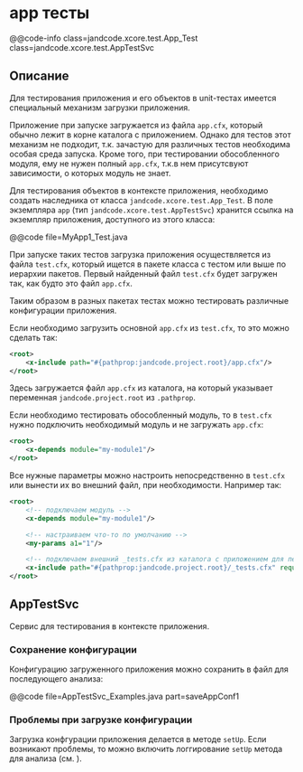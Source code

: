 
app тесты
=========

@@code-info
    class=jandcode.xcore.test.App_Test
    class=jandcode.xcore.test.AppTestSvc

Описание
--------

Для тестирования приложения и его объектов в unit-тестах имеется специальный
механизм загрузки приложения.

Приложение при запуске загружается из файла `app.cfx`, который обычно лежит в корне
каталога с приложением. Однако для тестов этот механизм не подходит,
т.к. зачастую для различных тестов необходима особая среда запуска.
Кроме того, при тестировании обособленного модуля, ему не нужен полный `app.cfx`,
т.к.в нем присутсвуют зависимости, о которых модуль не знает.

Для тестирования объектов в контексте приложения, необходимо создать
наследника от класса `jandcode.xcore.test.App_Test`.
В поле экземпляра `app` (тип `jandcode.xcore.test.AppTestSvc`) хранится ссылка 
на экземпляр приложения, доступного из этого класса:

@@code file=MyApp1_Test.java

При запуске таких тестов загрузка приложения осуществляется из файла `test.cfx`, который
ищется в пакете класса с тестом или выше по иерархии пакетов. Первый найденный
файл `test.cfx` будет загружен так, как будто это файл `app.cfx`.

Таким образом в разных пакетах тестах можно тестировать различные конфигурации приложения.

Если необходимо загрузить основной `app.cfx` из `test.cfx`, то это можно сделать так:

```xml
<root>
    <x-include path="#{pathprop:jandcode.project.root}/app.cfx"/>
</root>
```

Здесь загружается файл `app.cfx` из каталога, на который указывает переменная
`jandcode.project.root` из `.pathprop`.

Если необходимо тестировать обособленный модуль, то в `test.cfx` нужно подключить
необходимый модуль и не загружать `app.cfx`:

```xml
<root>
    <x-depends module="my-module1"/>
</root>
```

Все нужные параметры можно настроить непосредственно в `test.cfx` или вынести их
во внешний файл, при необходимости. Например так:

```xml
<root>
    <!-- подключаем модуль -->
    <x-depends module="my-module1"/>

    <!-- настраиваем что-то по умолчанию -->
    <my-params a1="1"/>

    <!-- подключаем внешний _tests.cfx из каталога с приложением для перекрытия параметров-->
    <x-include path="#{pathprop:jandcode.project.root}/_tests.cfx" require="false"/>
</root>
```

AppTestSvc
----------

Сервис для тестирования в контексте приложения.

### Сохранение конфигурации

Конфигурацию загруженного приложения можно сохранить в файл для последующего анализа:

@@code file=AppTestSvc_Examples.java part=saveAppConf1

### Проблемы при загрузке конфигурации

Загрузка конфгурации приложения делается в методе `setUp`.
Если возникают проблемы, то можно включить логгирование `setUp` метода для анализа
(см. [](./misc#logSetUp)).

 